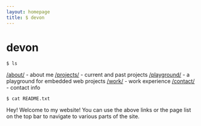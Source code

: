 ```yaml
---
layout: homepage
title: $ devon
---
```


# devon

```
$ ls 
```
[/about/](/about/) - about me
[/projects/](/projects/) - current and past projects
[/playground/](/playground/) - a playground for embedded web projects
[/work/](/work/) - work experience
[/contact/](/contact/) - contact info


```
$ cat README.txt
```
Hey! Welcome to my website!
You can use the above links or the page list on the top bar to navigate to various parts of the site.
